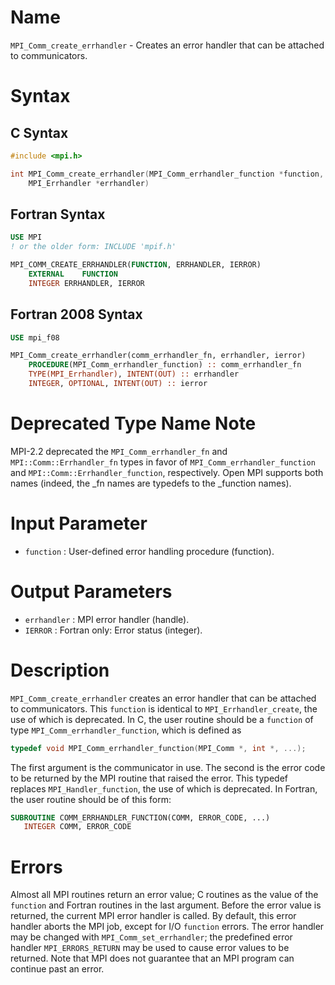 # Name

`MPI_Comm_create_errhandler` - Creates an error handler that can be
attached to communicators.

# Syntax

## C Syntax

```c
#include <mpi.h>

int MPI_Comm_create_errhandler(MPI_Comm_errhandler_function *function,
	MPI_Errhandler *errhandler)
```

## Fortran Syntax

```fortran
USE MPI
! or the older form: INCLUDE 'mpif.h'

MPI_COMM_CREATE_ERRHANDLER(FUNCTION, ERRHANDLER, IERROR)
    EXTERNAL	FUNCTION
    INTEGER	ERRHANDLER, IERROR
```

## Fortran 2008 Syntax

```fortran
USE mpi_f08

MPI_Comm_create_errhandler(comm_errhandler_fn, errhandler, ierror)
    PROCEDURE(MPI_Comm_errhandler_function) :: comm_errhandler_fn
    TYPE(MPI_Errhandler), INTENT(OUT) :: errhandler
    INTEGER, OPTIONAL, INTENT(OUT) :: ierror
```

# Deprecated Type Name Note

MPI-2.2 deprecated the `MPI_Comm_errhandler_fn` and `MPI::Comm::Errhandler_fn`
types in favor of `MPI_Comm_errhandler_function` and `MPI::Comm::Errhandler_function`,
respectively. Open MPI supports both names (indeed, the \_fn names are typedefs 
to the \_function names).

# Input Parameter

* `function` : User-defined error handling procedure (function).

# Output Parameters

* `errhandler` : MPI error handler (handle).
* `IERROR` : Fortran only: Error status (integer).

# Description

`MPI_Comm_create_errhandler` creates an error handler that can be attached
to communicators. This `function` is identical to `MPI_Errhandler_create`,
the use of which is deprecated.
In C, the user routine should be a `function` of type
`MPI_Comm_errhandler_function`, which is defined as
```c
typedef void MPI_Comm_errhandler_function(MPI_Comm *, int *, ...);
```
The first argument is the communicator in use. The second is the error
code to be returned by the MPI routine that raised the error. This
typedef replaces `MPI_Handler_function`, the use of which is deprecated.
In Fortran, the user routine should be of this form:
```fortran
SUBROUTINE COMM_ERRHANDLER_FUNCTION(COMM, ERROR_CODE, ...)
   INTEGER COMM, ERROR_CODE
```

# Errors

Almost all MPI routines return an error value; C routines as the value
of the `function` and Fortran routines in the last argument.
Before the error value is returned, the current MPI error handler is
called. By default, this error handler aborts the MPI job, except for
I/O `function` errors. The error handler may be changed with
`MPI_Comm_set_errhandler`; the predefined error handler `MPI_ERRORS_RETURN`
may be used to cause error values to be returned. Note that MPI does not
guarantee that an MPI program can continue past an error.
